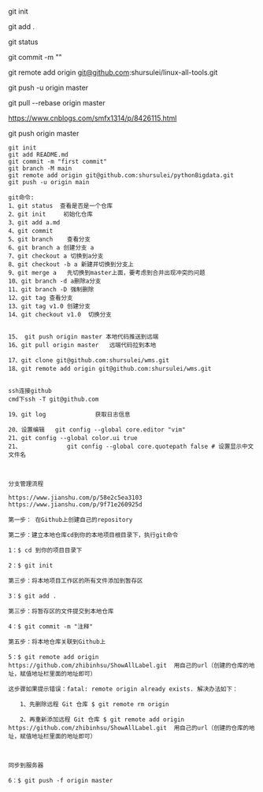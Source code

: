 git init

git add .

git status

git commit -m ""



git remote add origin git@github.com:shursulei/linux-all-tools.git



git push -u origin master



 git pull --rebase origin master



<https://www.cnblogs.com/smfx1314/p/8426115.html>



git push origin master





```
git init
git add README.md
git commit -m "first commit"
git branch -M main
git remote add origin git@github.com:shursulei/pythonBigdata.git
git push -u origin main
```



```
git命令:
1、git status  查看是否是一个仓库
2、git init	   初始化仓库
3、git add a.md
4、git commit
5、git branch	查看分支
6、git branch a 创建分支 a
7、git checkout a 切换到a分支
8、git checkout -b a 新建并切换到分支上
9、git merge a 	先切换到master上面，要考虑到合并出现冲突的问题
10、git branch -d a删除a分支
11、git branch -D 强制删除
12、git tag 查看分支
13、git tag v1.0 创建分支
14、git checkout v1.0  切换分支


15、 git push origin master 本地代码推送到远端
16、git pull origin master   远端代码拉到本地

17、git clone git@github.com:shursulei/wms.git
18、git remote add origin git@github.com:shursulei/wms.git


ssh连接github
cmd下ssh -T git@github.com

19、git log				获取日志信息

20、设置编辑   git config --global core.editor "vim"
21、git config --global color.ui true
21、 			git config --global core.quotepath false # 设置显示中文文件名



分支管理流程

https://www.jianshu.com/p/58e2c5ea3103
https://www.jianshu.com/p/9f71e260925d
```



```
第一步： 在Github上创建自己的repository

第二步：建立本地仓库cd到你的本地项目根目录下，执行git命令

1：$ cd 到你的项目目录下

2：$ git init

第三步：将本地项目工作区的所有文件添加到暂存区

3：$ git add . 

第三步：将暂存区的文件提交到本地仓库

4：$ git commit -m "注释"

第五步：将本地仓库关联到Github上

5：$ git remote add origin https://github.com/zhibinhsu/ShowAllLabel.git  用自己的url（创建的仓库的地址，赋值地址栏里面的地址即可）

这步骤如果提示错误：fatal: remote origin already exists. 解决办法如下：

　　1、先删除远程 Git 仓库 $ git remote rm origin 

　　2、再重新添加远程 Git 仓库 $ git remote add origin https://github.com/zhibinhsu/ShowAllLabel.git  用自己的url（创建的仓库的地址，赋值地址栏里面的地址即可）

 

同步到服务器

6：$ git push -f origin master
```

